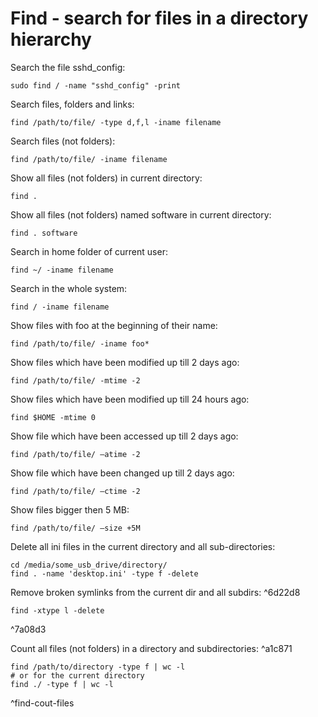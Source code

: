 # Find - search for files in a directory hierarchy

Search the file sshd_config: 
```shell
sudo find / -name "sshd_config" -print
```

Search files, folders and links:
```shell
find /path/to/file/ -type d,f,l -iname filename
```

Search files (not folders):
```shell
find /path/to/file/ -iname filename
```

Show all files (not folders) in current directory:
```shell
find .
```

Show all files (not folders) named software in current directory:
```shell
find . software
```

Search in home folder of current user:
```shell
find ~/ -iname filename
```

Search in the whole system:
```shell
find / -iname filename
```

Show files with foo at the beginning of their name:
```shell
find /path/to/file/ -iname foo*
```

Show files which have been modified up till 2 days ago:
```shell
find /path/to/file/ -mtime -2
```

Show files which have been modified up till 24 hours ago:
```shell
find $HOME -mtime 0
```

Show file which have been accessed up till 2 days ago:
```shell
find /path/to/file/ –atime -2
```

Show file which have been changed up till 2 days ago:
```shell
find /path/to/file/ –ctime -2
```

Show files bigger then 5 MB:
```shell
find /path/to/file/ –size +5M
```

Delete all ini files in the current directory and all sub-directories:
```shell
cd /media/some_usb_drive/directory/
find . -name 'desktop.ini' -type f -delete
```

Remove broken symlinks from the current dir and all subdirs: ^6d22d8
```shell
find -xtype l -delete
```
^7a08d3

Count all files (not folders) in a directory and subdirectories: ^a1c871
```shell
find /path/to/directory -type f | wc -l
# or for the current directory
find ./ -type f | wc -l 
```
^find-cout-files

